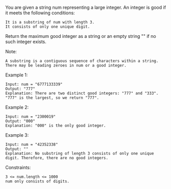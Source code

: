 You are given a string num representing a large integer. An integer is good if it meets the following conditions:

    It is a substring of num with length 3.
    It consists of only one unique digit.

Return the maximum good integer as a string or an empty string "" if no such integer exists.

Note:

    A substring is a contiguous sequence of characters within a string.
    There may be leading zeroes in num or a good integer.



Example 1:

    Input: num = "6777133339"
    Output: "777"
    Explanation: There are two distinct good integers: "777" and "333".
    "777" is the largest, so we return "777".

Example 2:

    Input: num = "2300019"
    Output: "000"
    Explanation: "000" is the only good integer.

Example 3:

    Input: num = "42352338"
    Output: ""
    Explanation: No substring of length 3 consists of only one unique digit. Therefore, there are no good integers.



Constraints:

    3 <= num.length <= 1000
    num only consists of digits.

